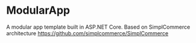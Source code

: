 # ModularApp
A modular app template built in ASP.NET Core. Based on SimplCommerce architecture https://github.com/simplcommerce/SimplCommerce
